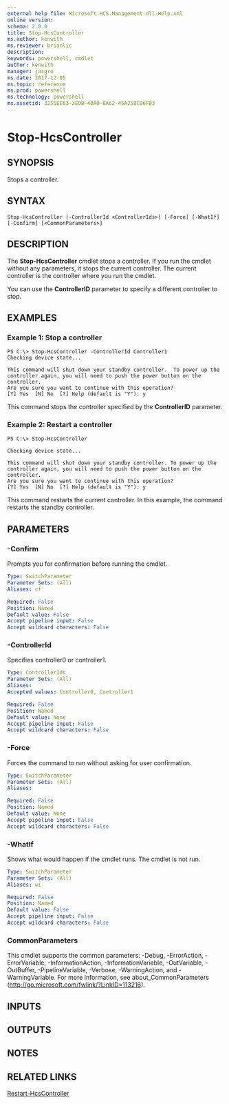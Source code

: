 ```yaml
---
external help file: Microsoft.HCS.Management.dll-Help.xml
online version: 
schema: 2.0.0
title: Stop-HcsController
ms.author: kenwith
ms.reviewer: brianlic
description: 
keywords: powershell, cmdlet
author: kenwith
manager: jasgro
ms.date: 2017-12-05
ms.topic: reference
ms.prod: powershell
ms.technology: powershell
ms.assetid: 3255EE63-3ED8-40A0-8A62-45A258C06FB3
---
```


# Stop-HcsController

## SYNOPSIS
Stops a controller.

## SYNTAX

```
Stop-HcsController [-ControllerId <ControllerIds>] [-Force] [-WhatIf] [-Confirm] [<CommonParameters>]
```

## DESCRIPTION
The **Stop-HcsController** cmdlet stops a controller.
If you run the cmdlet without any parameters, it stops the current controller.
The current controller is the controller where you run the cmdlet.

You can use the **ControllerID** parameter to specify a different controller to stop.

## EXAMPLES

### Example 1: Stop a controller
```
PS C:\> Stop-HcsController -ControllerId Controller1
Checking device state...

This command will shut down your standby controller.  To power up the 
controller again, you will need to push the power button on the controller. 
Are you sure you want to continue with this operation?
[Y] Yes  [N] No  [?] Help (default is "Y"): y
```

This command stops the controller specified by the **ControllerID** parameter.

### Example 2: Restart a controller
```
PS C:\> Stop-HcsController

Checking device state...

This command will shut down your standby controller. To power up the 
controller again, you will need to push the power button on the controller. 
Are you sure you want to continue with this operation?
[Y] Yes  [N] No  [?] Help (default is "Y"): y
```

This command restarts the current controller.
In this example, the command restarts the standby controller.

## PARAMETERS

### -Confirm
Prompts you for confirmation before running the cmdlet.

```yaml
Type: SwitchParameter
Parameter Sets: (All)
Aliases: cf

Required: False
Position: Named
Default value: False
Accept pipeline input: False
Accept wildcard characters: False
```

### -ControllerId
Specifies controller0 or controller1.

```yaml
Type: ControllerIds
Parameter Sets: (All)
Aliases: 
Accepted values: Controller0, Controller1

Required: False
Position: Named
Default value: None
Accept pipeline input: False
Accept wildcard characters: False
```

### -Force
Forces the command to run without asking for user confirmation.

```yaml
Type: SwitchParameter
Parameter Sets: (All)
Aliases: 

Required: False
Position: Named
Default value: None
Accept pipeline input: False
Accept wildcard characters: False
```

### -WhatIf
Shows what would happen if the cmdlet runs.
The cmdlet is not run.

```yaml
Type: SwitchParameter
Parameter Sets: (All)
Aliases: wi

Required: False
Position: Named
Default value: False
Accept pipeline input: False
Accept wildcard characters: False
```

### CommonParameters
This cmdlet supports the common parameters: -Debug, -ErrorAction, -ErrorVariable, -InformationAction, -InformationVariable, -OutVariable, -OutBuffer, -PipelineVariable, -Verbose, -WarningAction, and -WarningVariable. For more information, see about_CommonParameters (http://go.microsoft.com/fwlink/?LinkID=113216).

## INPUTS

## OUTPUTS

## NOTES

## RELATED LINKS

[Restart-HcsController](./Restart-HcsController.md)
